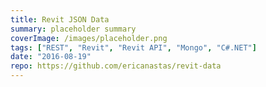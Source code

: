 ```yaml
---
title: Revit JSON Data
summary: placeholder summary
coverImage: /images/placeholder.png
tags: ["REST", "Revit", "Revit API", "Mongo", "C#.NET"]
date: "2016-08-19"
repo: https://github.com/ericanastas/revit-data
---
```

